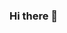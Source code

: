 ### Hi there 👋

<!--
**124015001/124015001** is a ✨ _special_ ✨ repository because its `README.md` (this file) appears on your GitHub profile.
[![@124015001's Holopin board](https://holopin.me/124015001)](https://holopin.io/@124015001)
